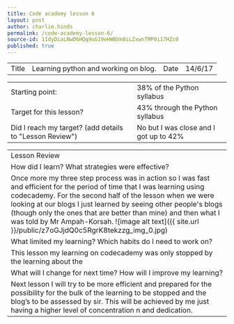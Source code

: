 ```yaml
---
title: Code academy lesson 6
layout: post
author: charlie.hinds
permalink: /code-academy-lesson-6/
source-id: 1IdyDiaLNwD6HQq9uG19eHWBVm8iLZxwnTMP0i17HZc0
published: true
---
```

<table>
  <tr>
    <td>Title</td>
    <td>Learning python and working on blog.</td>
    <td>Date</td>
    <td>14/6/17</td>
  </tr>
</table>


<table>
  <tr>
    <td>Starting point:</td>
    <td>38% of the Python syllabus </td>
  </tr>
  <tr>
    <td>Target for this lesson?</td>
    <td>43% through the Python syllabus</td>
  </tr>
  <tr>
    <td>Did I reach my target? 
(add details to "Lesson Review")</td>
    <td>No but I was close and I got up to 42%</td>
  </tr>
</table>


<table>
  <tr>
    <td>Lesson Review</td>
  </tr>
  <tr>
    <td>How did I learn? What strategies were effective? </td>
  </tr>
  <tr>
    <td> Once more my three step process was in action so I was fast and efficient for the period of time that I was learning using codecademy. For the second half of the lesson when we were looking at our blogs I just learned by seeing other people's blogs (though only the ones that are better than mine) and then what I was told by Mr Ampah-Korsah. ![image alt text]({{ site.url }}/public/z7oGJjdQ0c5RgrK8tekzzg_img_0.jpg) </td>
  </tr>
  <tr>
    <td>What limited my learning? Which habits do I need to work on? </td>
  </tr>
  <tr>
    <td>This lesson my learning on codecademy was only stopped by the learning about the </td>
  </tr>
  <tr>
    <td>What will I change for next time? How will I improve my learning?</td>
  </tr>
  <tr>
    <td>Next lesson I will try to be more efficient and prepared for the possibility for the bulk of the learning to be stopped and the blog’s to be assessed by sir. This will be achieved by me just having a higher level of concentration n and dedication.</td>
  </tr>
</table>


